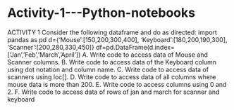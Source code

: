 # Activity-1---Python-notebooks

ACTIVITY 1
Consider the following dataframe and do as directed:
import pandas as pd
d={‘Mouse’:[150,200,300,400],
‘Keyboard’:[180,200,190,300],
‘Scanner’:[200,280,330,450]}
df=pd.DataFrame(d.index=[‘Jan’,’Feb’,’March’,’April’])
A. Write code to access data of Mouse and Scanner columns.
B. Write code to access data of the Keyboard column using dot
notation and column name.
C. Write code to access data of scanners using loc[].
D. Write code to access data of all columns where mouse data is
more than 200.
E. Write code to access columns using 0 and 2.
F. Write code to access data of rows of jan and march for scanner
and keyboard
